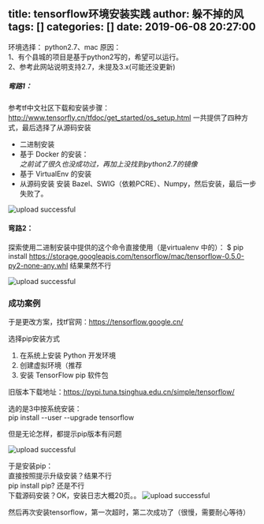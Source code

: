 title: tensorflow环境安装实践
author: 躲不掉的风
tags: []
categories: []
date: 2019-06-08 20:27:00
---
环境选择：
python2.7、mac 
原因：  
1、有个县城的项目是基于python2写的，希望可以运行。  
2、参考此网站说明支持2.7，未提及3.x(可能还没更新)

##### 弯路1：
参考tf中文社区下载和安装步骤：http://www.tensorfly.cn/tfdoc/get_started/os_setup.html
一共提供了四种方式，最后选择了从源码安装
* 二进制安装
* 基于 Docker 的安装：   
   *之前试了很久也没成功过，再加上没找到python2.7的镜像*
* 基于 VirtualEnv 的安装
* 从源码安装
安装 Bazel、SWIG（依赖PCRE）、Numpy，然后安装，最后一步失败了。

![upload successful](/images/pasted-0.png)
#### 弯路2：
探索使用二进制安装中提供的这个命令直接使用（是virtualenv 中的）：
$ pip install https://storage.googleapis.com/tensorflow/mac/tensorflow-0.5.0-py2-none-any.whl
结果果然不行

![upload successful](/images/pasted-1.png)

### 成功案例
于是更改方案，找tf官网：https://tensorflow.google.cn/

选择pip安装方式
1. 在系统上安装 Python 开发环境
2. 创建虚拟环境（推荐
3. 安装 TensorFlow pip 软件包

旧版本下载地址：https://pypi.tuna.tsinghua.edu.cn/simple/tensorflow/

选的是3中按系统安装：  
 pip install --user --upgrade tensorflow  
 
 但是无论怎样，都提示pip版本有问题
 
![upload successful](/images/pasted-2.png)

于是安装pip：  
直接按照提示升级安装？结果不行  
pip install pip? 还是不行  
下载源码安装？OK，安装日志大概20页。。
![upload successful](/images/pasted-3.png)

然后再次安装tensorflow，第一次超时，第二次成功了（很慢，需要耐心等待）